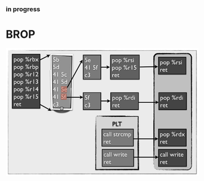 
### in progress


# BROP 
<img src="https://github.com/Bex32/Pwn-Notes/blob/main/src/ret2csu_gadgets.png">
